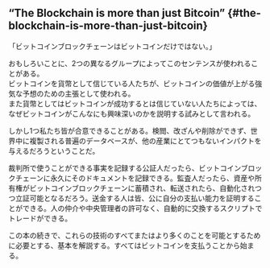 ## “The Blockchain is more than just Bitcoin” {#the-blockchain-is-more-than-just-bitcoin}

「ビットコインブロックチェーンはビットコインだけではない。」

おもしろいことに、2つの異なるグループによってこのセンテンスが使われることがある。  
ビットコインを貨幣として信じている人たちが、ビットコインの価値が上がる強気な予想のための主張として使われる。  
また貨幣としてはビットコインが成功するとは信じていない人たちによっては、なぜビットコインがこんなにも興味深いのかを説明する試みとして言われる。

しかし1つ私たち皆が合意できることがある。検閲、改ざんや削除ができず、世界中に複製される普遍のデータベースが、他の産業にとてつもないインパクトを与えるだろうということだ。

裁判所で使うことができる事実を記録する公証人だったら、ビットコインブロックチェーンに永久にそのドキュメントを記録できる。監査人だったら、資産や所有権がビットコインブロックチェーンに蓄積され、転送されたら、自動化されつつ立証可能となるだろう。送金する人は皆、公に自分の支払い能力を証明することができる。人の仲介や中央管理者の許可なく、自動的に交換するスクリプトでトレードができる。

この本の続きで、これらの技術のすべてまたはより多くのことを可能とするために必要とする、基本を解説する。すべてはビットコインを支払うことから始まる。

